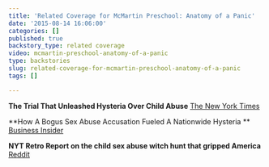 ```yaml
---
title: 'Related Coverage for McMartin Preschool: Anatomy of a Panic'
date: '2015-08-14 16:06:00'
categories: []
published: true
backstory_type: related coverage
video: mcmartin-preschool-anatomy-of-a-panic
type: backstories
slug: related-coverage-for-mcmartin-preschool-anatomy-of-a-panic
tags: []

---
```

**The Trial That Unleashed Hysteria Over Child Abuse**
[The New York Times](http://www.nytimes.com/2014/03/10/us/the-trial-that-unleashed-hysteria-over-child-abuse.html?hp)

**How A Bogus Sex Abuse Accusation Fueled A Nationwide Hysteria **
[Business Insider](http://www.businessinsider.com/retro-report-video-on-mcmartin-preschool-case-2014-3)

**NYT Retro Report on the child sex abuse witch hunt that gripped America**
[Reddit](https://www.reddit.com/r/Documentaries/comments/2k2mj2/mcmartin_preschool_anatomy_of_a_panic_2014_nyt/)

